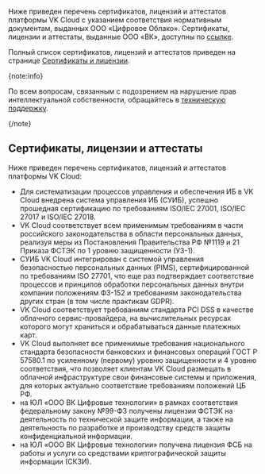 Ниже приведен перечень сертификатов, лицензий и аттестатов платформы VK Cloud с указанием соответствия нормативным документам, выданных ООО «Цифровое Облако». Сертификаты, лицензии и аттестаты, выданные ООО «ВК», доступны по [ссылке](../vk-certificates).

Полный список сертификатов, лицензий и аттестатов приведен на странице [Сертификаты и лицензии](https://cloud.vk.com/cloud-platform/certificates/).

{note:info}

По всем вопросам, связанным с подозрением на нарушение прав интеллектуальной собственности, обращайтесь в [техническую поддержку](/ru/contacts).

{/note}

## Сертификаты, лицензии и аттестаты

Ниже приведен перечень сертификатов, лицензий и аттестатов платформы VK Cloud:

* Для систематизации процессов управления и обеспечения ИБ в VK Cloud внедрена система управления ИБ (СУИБ), успешно прошедная сертификацию по требованиям ISO/IEC 27001, ISO/IEC 27017 и ISO/IEC 27018.
* VK Cloud соответствует всем применимым требованиям в части российского законодательства в области персональных данных, реализуя меры из Постановления Правительства РФ №1119 и 21 Приказа ФСТЭК по 1 уровню защищенности (УЗ-1).
* СУИБ VK Cloud интегрирован с системой управления безопасностью персональных данных (PIMS), сертифицированной по требованиям ISO 27701, что еще раз подтверждает соответствие процессов и принципов обработки персональных данных внутри компании положениям ФЗ-152 и требованиям законодательства других стран (в том числе практикам GDPR).
* VK Cloud соответствует требованиям стандарта PCI DSS в качестве облачного сервис-провайдера, на вычислительных ресурсах которого могут храниться и обрабатываться данные платежных карт.
* VK Cloud выполняет все применимые требования национального стандарта безопасности банковских и финансовых операций ГОСТ Р 57580.1 по усиленному (первому) уровню защищенности и 4 уровню соответствия, что позволяет клиентам VK Cloud размещать в облачной инфраструктуре свои финансовые системы и приложения, для которых актуально соответствие требованиям положений ЦБ РФ.
* на ЮЛ «ООО ВК Цифровые технологии» в рамках соответствия федеральному закону №99-ФЗ получены лицензии ФСТЭК на деятельность по технической защите информации, а также на деятельность по разработке и производству средств защиты конфиденциальной информации.
* на ЮЛ «ООО ВК Цифровые технологии» получена лицензия ФСБ на работы и услуги со средствами криптографической защиты информации (СКЗИ).

